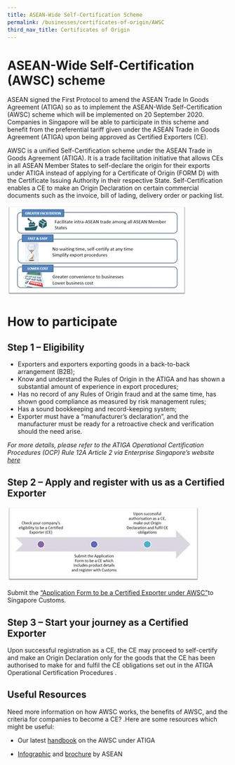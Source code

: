 ```yaml
---
title: ASEAN-Wide Self-Certification Scheme
permalink: /businesses/certificates-of-origin/AWSC
third_nav_title: Certificates of Origin
---
```


# ASEAN-Wide Self-Certification (AWSC) scheme

ASEAN signed the First Protocol to amend the ASEAN Trade In Goods Agreement (ATIGA) so as to implement the ASEAN-Wide Self-Certification (AWSC) scheme which will be implemented on 20 September 2020.  Companies in Singapore will be able to participate in this scheme and benefit from the preferential tariff given under the ASEAN Trade in Goods Agreement (ATIGA) upon being approved as Certified Exporters (CE).
 
AWSC is a unified Self-Certification scheme under the ASEAN Trade in Goods Agreement (ATIGA). It is a trade facilitation initiative that allows CEs in all ASEAN Member States to self-declare the origin for their exports under ATIGA instead of applying for a Certificate of Origin (FORM D) with the Certificate Issuing Authority in their respective State. Self-Certification enables a CE to make an Origin Declaration on certain commercial documents such as the invoice, bill of lading, delivery order or packing list.

![](/images/AWSC%20benefits.jpg)

# How to participate

## Step 1 – Eligibility 

-	Exporters and exporters exporting goods in a back-to-back arrangement (B2B);
-	Know and understand the Rules of Origin in the ATIGA and has shown a substantial amount of experience in export procedures; 
-	Has no record of any Rules of Origin fraud and at the same time, has shown good compliance as measured by risk management rules;
-	Has a sound bookkeeping and record-keeping system;
-	Exporter must have a “manufacturer’s declaration”, and the manufacturer must be ready for a retroactive check and verification should the need arise.

*For more details, please refer to the ATIGA Operational Certification Procedures (OCP) Rule 12A Article 2 via Enterprise Singapore’s website [here](https://www.enterprisesg.gov.sg/non-financial-assistance/for-singapore-companies/free-trade-agreements/ftas/overview)*

## Step 2 – Apply and register with us as a Certified Exporter

![](/images/AWSC%20CE.jpg)

Submit the [“Application Form to be a Certified Exporter under AWSC”](https://www.customs.gov.sg/eservices/customs-forms-and-service-links)to Singapore Customs. 

## Step 3 – Start your journey as a Certified Exporter

Upon successful registration as a CE, the CE may proceed to self-certify and make an Origin Declaration only for the goods that the CE has been authorised to make for and fulfil the CE obligations set out in the ATIGA Operational Certification Procedures . 

## Useful Resources

Need more information on how AWSC works, the benefits of AWSC, and the criteria for companies to become a CE? .Here are some resources which might be useful: 

- Our latest [handbook](/documents/businesses/Handbook%20on%20the%20implementation%20of%20the%20ASEAN%20WIDE%20SELF%20(final).pdf) on the AWSC under ATIGA

- [Infographic](https://asean.org/storage/2012/05/SCAROO33_anx11b_ag05.1.3d_AWSC-Infographics-14042020.pdf) and [brochure](https://asean.org/storage/2012/05/04-AWSC-Brochure.pdf) by ASEAN




